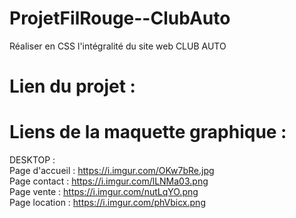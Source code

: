 # ProjetFilRouge--ClubAuto

Réaliser en CSS l'intégralité du site web CLUB AUTO 

# Lien du projet : 


# Liens de la maquette graphique :

DESKTOP : <br>
Page d'accueil : https://i.imgur.com/OKw7bRe.jpg <br>
Page contact : https://i.imgur.com/lLNMa03.png <br>
Page vente : https://i.imgur.com/nutLqYO.png <br>
Page location : https://i.imgur.com/phVbicx.png
